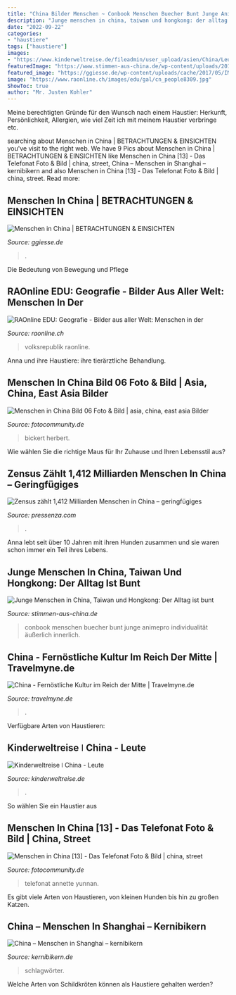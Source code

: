 ```yaml
---
title: "China Bilder Menschen ~ Conbook Menschen Buecher Bunt Junge Animepro Individualität äußerlich Innerlich"
description: "Junge menschen in china, taiwan und hongkong: der alltag ist bunt"
date: "2022-09-22"
categories:
- "haustiere"
tags: ["haustiere"]
images:
- "https://www.kinderweltreise.de/fileadmin/user_upload/asien/China/Leute/menschen-china-frau-sitzt-vor-haus.jpg"
featuredImage: "https://www.stimmen-aus-china.de/wp-content/uploads/2017/04/Chinakinder-300DPI-CMYK-658x1024.jpg"
featured_image: "https://ggiesse.de/wp-content/uploads/cache/2017/05/IMG_0153/1917581038.jpg"
image: "https://www.raonline.ch/images/edu/gal/cn_people8309.jpg"
ShowToc: true
author: "Mr. Justen Kohler"
---
```



Meine berechtigten Gründe für den Wunsch nach einem Haustier: Herkunft, Persönlichkeit, Allergien, wie viel Zeit ich mit meinem Haustier verbringe etc.

	

		
searching about Menschen in China | BETRACHTUNGEN &amp; EINSICHTEN you've visit to the right web. We have 9 Pics about Menschen in China | BETRACHTUNGEN &amp; EINSICHTEN like Menschen in China [13] - Das Telefonat Foto &amp; Bild | china, street, China – Menschen in Shanghai – kernibikern and also Menschen in China [13] - Das Telefonat Foto &amp; Bild | china, street. Read more:
		
    
## Menschen In China | BETRACHTUNGEN &amp; EINSICHTEN

<img loading=lazy src="https://ggiesse.de/wp-content/uploads/cache/2017/05/IMG_0153/1917581038.jpg" onerror="this.onerror=null;this.src='https://tse4.mm.bing.net/th?id=OIP.bp51I6CqqxPOod8jcD_NtgAAAA&amp;pid=15.1';" alt="Menschen in China | BETRACHTUNGEN &amp; EINSICHTEN">

_Source: ggiesse.de_

>. 

	

Die Bedeutung von Bewegung und Pflege

    
## RAOnline EDU: Geografie - Bilder Aus Aller Welt: Menschen In Der

<img loading=lazy src="https://www.raonline.ch/images/edu/gal/cn_people8309.jpg" onerror="this.onerror=null;this.src='https://tse4.mm.bing.net/th?id=OIP.p8V6k3ha2xV3o_7gXGqjhAAAAA&amp;pid=15.1';" alt="RAOnline EDU: Geografie - Bilder aus aller Welt: Menschen in der">

_Source: raonline.ch_

>volksrepublik raonline. 

	

Anna und ihre Haustiere: ihre tierärztliche Behandlung.

    
## Menschen In China Bild 06 Foto &amp; Bild | Asia, China, East Asia Bilder

<img loading=lazy src="https://img.fotocommunity.com/menschen-in-china-bild-06-5ebbd0b6-9795-463e-9202-6afc395ac946.jpg?height=1080" onerror="this.onerror=null;this.src='https://tse1.mm.bing.net/th?id=OIP.BQLFIdVWD-I39rLl-qrvYAHaFi&amp;pid=15.1';" alt="Menschen in China Bild 06 Foto &amp; Bild | asia, china, east asia Bilder">

_Source: fotocommunity.de_

>bickert herbert. 

	

Wie wählen Sie die richtige Maus für Ihr Zuhause und Ihren Lebensstil aus?

    
## Zensus Zählt 1,412 Milliarden Menschen In China – Geringfügiges

<img loading=lazy src="https://cdn77.pressenza.com/wp-content/uploads/2021/05/China1982-383.jpg" onerror="this.onerror=null;this.src='https://tse4.mm.bing.net/th?id=OIP.-0KyTIvYk5569lOEvwWavwHaEs&amp;pid=15.1';" alt="Zensus zählt 1,412 Milliarden Menschen in China – geringfügiges">

_Source: pressenza.com_

>. 

	

Anna lebt seit über 10 Jahren mit ihren Hunden zusammen und sie waren schon immer ein Teil ihres Lebens.

    
## Junge Menschen In China, Taiwan Und Hongkong: Der Alltag Ist Bunt

<img loading=lazy src="https://www.stimmen-aus-china.de/wp-content/uploads/2017/04/Chinakinder-300DPI-CMYK-658x1024.jpg" onerror="this.onerror=null;this.src='https://tse2.mm.bing.net/th?id=OIP.yXp2PNyBc-DvkfQy3CusFwHaLh&amp;pid=15.1';" alt="Junge Menschen in China, Taiwan und Hongkong: Der Alltag ist bunt">

_Source: stimmen-aus-china.de_

>conbook menschen buecher bunt junge animepro individualität äußerlich innerlich. 

	



    
## China - Fernöstliche Kultur Im Reich Der Mitte | Travelmyne.de

<img loading=lazy src="http://www.travelmyne.de/photos/pictures/china_0.jpg" onerror="this.onerror=null;this.src='https://tse3.mm.bing.net/th?id=OIP.mIUEDDcAp6kif5JiwDoqbAHaE8&amp;pid=15.1';" alt="China - Fernöstliche Kultur im Reich der Mitte | Travelmyne.de">

_Source: travelmyne.de_

>. 

	

Verfügbare Arten von Haustieren:

    
## Kinderweltreise ǀ China - Leute

<img loading=lazy src="https://www.kinderweltreise.de/fileadmin/user_upload/asien/China/Leute/menschen-china-frau-sitzt-vor-haus.jpg" onerror="this.onerror=null;this.src='https://tse2.mm.bing.net/th?id=OIP.c0Bm3fAHcpqAlGfST80ugAHaE8&amp;pid=15.1';" alt="Kinderweltreise ǀ China - Leute">

_Source: kinderweltreise.de_

>. 

	

So wählen Sie ein Haustier aus

    
## Menschen In China [13] - Das Telefonat Foto &amp; Bild | China, Street

<img loading=lazy src="https://img.fotocommunity.com/menschen-in-china-13-das-telefonat-a1eba43d-880c-4426-8b64-d7a03ff53df0.jpg?height=1080" onerror="this.onerror=null;this.src='https://tse3.mm.bing.net/th?id=OIP.2UMqQ97nS65Ljx6VERHmMgHaE8&amp;pid=15.1';" alt="Menschen in China [13] - Das Telefonat Foto &amp; Bild | china, street">

_Source: fotocommunity.de_

>telefonat annette yunnan. 

	

Es gibt viele Arten von Haustieren, von kleinen Hunden bis hin zu großen Katzen.

    
## China – Menschen In Shanghai – Kernibikern

<img loading=lazy src="http://www.thomas-kreienbrink.de/wp-content/uploads/2009/12/China-111.JPG" onerror="this.onerror=null;this.src='https://tse3.mm.bing.net/th?id=OIP.pgY2K11OF3ai78wUSMYQfgHaFj&amp;pid=15.1';" alt="China – Menschen in Shanghai – kernibikern">

_Source: kernibikern.de_

>schlagwörter. 

	

Welche Arten von Schildkröten können als Haustiere gehalten werden?


